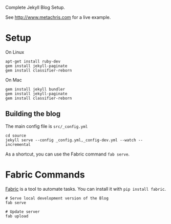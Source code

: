 Complete Jekyll Blog Setup.

See http://www.metachris.com for a live example.


# Setup

On Linux

    apt-get install ruby-dev
    gem install jekyll-paginate
    gem install classifier-reborn


On Mac

    gem install jekyll bundler
    gem install jekyll-paginate
    gem install classifier-reborn


## Building the blog

The main config file is `src/_config.yml`

    cd source
    jekyll serve --config _config.yml,_config-dev.yml --watch --incremental

As a shortcut, you can use the Fabric command `fab serve`.

# Fabric Commands

[Fabric](http://www.fabfile.org/) is a tool to automate
tasks. You can install it with `pip install fabric`.

    # Serve local development version of the Blog
    fab serve

    # Update server
    fab upload
